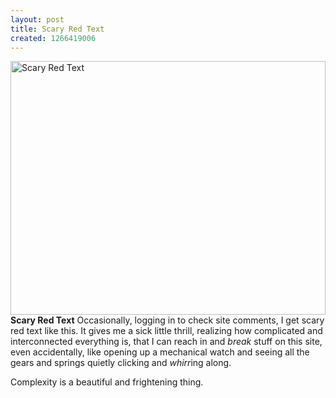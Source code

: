 ```yaml
---
layout: post
title: Scary Red Text
created: 1266419006
---
```

<span class="inline inline-center"><img src="http://morisy.com/files/images/scaryredtext.jpg" alt="Scary Red Text" title="Scary Red Text"  class="image image-_original " width="504" height="406" /><span class="caption"><strong>Scary Red Text</strong></span></span>
Occasionally, logging in to check site comments, I get scary red text like this. It gives me a sick little thrill, realizing how complicated and interconnected everything is, that I can reach in and <i>break</i> stuff on this site, even accidentally, like opening up a mechanical watch and seeing all the gears and springs quietly clicking and <i>whirr</i>ing along.

Complexity is a beautiful and frightening thing.
